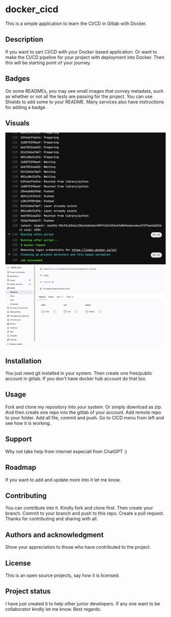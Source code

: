 # docker_cicd

This is a simple application to learn the CI/CD in Gitlab with Docker.

## Description
If you want to sart CI/CD with your Docker based application. Or want to make the CI/CD pipeline for your project with deployment into Docker. Then this will be starting point of your journey.

## Badges
On some READMEs, you may see small images that convey metadata, such as whether or not all the tests are passing for the project. You can use Shields to add some to your README. Many services also have instructions for adding a badge.

## Visuals
![Job passed](job_passed.png)
![all tests passed](tests_passed.png)

## Installation
You just need git installed in your system. Then create one free/public account in gitlab. If you don't have docker hub account do that too.

## Usage
Fork and clone my repository into your system. Or simply download as zip. And then create one repo into the gitlab of your account. Add remote repo to your folder. Add all file, commit and push. Go to CICD menu from left and see how it is working.

## Support
Why not take help from internet especiall from ChatGPT :)

## Roadmap
If you want to add and update more into it let me know.

## Contributing
You can contribute into it. Kindly fork and clone first. Then create your branch. Commit to your branch and push to this repo. Create a pull request. Thanks for contributing and sharing with all.

## Authors and acknowledgment
Show your appreciation to those who have contributed to the project.

## License
This is an open source projects, say how it is licensed.

## Project status
I have just created it to help other junior developers. If any one want to be collaborator kindly let me know. Best regards.
